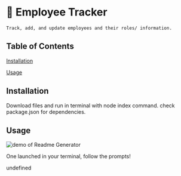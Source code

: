 
# 📘 Employee Tracker
    Track, add, and update employees and their roles/ information.

  
  ## Table of Contents
  [Installation](#installation)

  [Usage](#usage)

  
  
  ## Installation

  Download files and run in terminal with node index command.  check package.json for dependencies.
    
  
  ## Usage
  ![demo of Readme Generator](./assets/demo.gif)

  One launched in your terminal, follow the prompts!
    
  
  
  
  
  
  undefined
  
  
